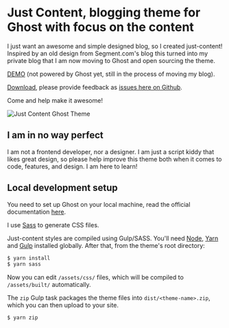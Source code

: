 # Just Content, blogging theme for Ghost with focus on the content

I just want an awesome and simple designed blog, so I created just-content! Inspired by an old design from Segment.com's blog this turned into my private blog that I am now moving to Ghost and open sourcing the theme.

[DEMO](https://www.stephenson.dk) (not powered by Ghost yet, still in the process of moving my blog).

[Download](https://github.com/stephenson/just-content/releases), please provide feedback as [issues here on Github](https://github.com/stephenson/just-content/issues).

Come and help make it awesome!

![Just Content Ghost Theme](https://github.com/stephenson/just-content/blob/master/assets/screenshot-desktop.jpg?raw=true)

## I am in no way perfect

I am not a frontend developer, nor a designer. I am just a script kiddy that likes great design, so please help improve this theme both when it comes to code, features, and design. I am here to learn!

## Local development setup

You need to set up Ghost on your local machine, read the official documentation [here](https://docs.ghost.org/install/local/).

I use [Sass](http://sass-lang.com) to generate CSS files.


Just-content styles are compiled using Gulp/SASS. You'll need [Node](https://nodejs.org/), [Yarn](https://yarnpkg.com/) and [Gulp](https://gulpjs.com) installed globally. After that, from the theme's root directory:

```bash
$ yarn install
$ yarn sass
```

Now you can edit `/assets/css/` files, which will be compiled to `/assets/built/` automatically.

The `zip` Gulp task packages the theme files into `dist/<theme-name>.zip`, which you can then upload to your site.

```bash
$ yarn zip
```
